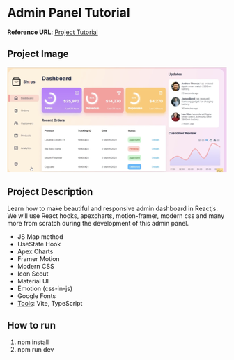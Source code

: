 # Admin Panel Tutorial

**Reference URL**: [Project Tutorial](https://youtu.be/K7vHoUwClaM?si=dVlJbULvtF7cPXV0 "Go watch the tutorial")

## Project Image

![Admin Panel Project Image](public/admin-panel_project-image.png)

## Project Description

Learn how to make beautiful and responsive admin dashboard in Reactjs. We will use React hooks, apexcharts, motion-framer, modern css and many more from scratch during the development of this admin panel.

- JS Map method
- UseState Hook
- Apex Charts
- Framer Motion
- Modern CSS
- Icon Scout
- Material UI
- Emotion (css-in-js)
- Google Fonts
- <u>Tools</u>: Vite, TypeScript

## How to run

1. npm install
2. npm run dev
